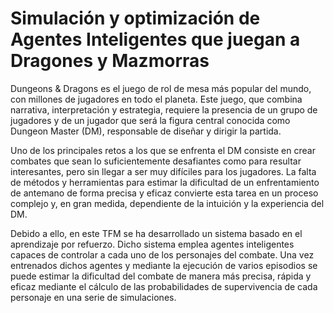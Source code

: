 # Simulación y optimización de Agentes Inteligentes que juegan a Dragones y Mazmorras

Dungeons & Dragons es el juego de rol de mesa más popular del mundo, con millones de jugadores en todo el planeta. Este juego, que combina narrativa, interpretación y estrategia, requiere la presencia de un grupo de jugadores y de un jugador que será la figura central conocida como Dungeon Master (DM), responsable de diseñar y dirigir la partida.

Uno de los principales retos a los que se enfrenta el DM consiste en crear combates que sean lo suficientemente desafiantes como para resultar interesantes, pero sin llegar a ser muy difíciles para los jugadores. La falta de métodos y herramientas para estimar la dificultad de un enfrentamiento de antemano de forma precisa y eficaz convierte esta tarea en un proceso complejo y, en gran medida, dependiente de la intuición y la experiencia del DM.

Debido a ello, en este TFM se ha desarrollado un sistema basado en el aprendizaje por refuerzo. Dicho sistema emplea agentes inteligentes capaces de controlar a cada uno de los personajes del combate. Una vez entrenados dichos agentes y mediante la ejecución de varios episodios se puede estimar la dificultad del combate de manera más precisa, rápida y eficaz mediante el cálculo de las probabilidades de supervivencia de cada personaje en una serie de simulaciones.
